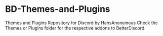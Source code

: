 # BD-Themes-and-Plugins
Themes and Plugins Repository for Discord by HansAnonymous
Check the Themes or Plugins folder for the respective addons to BetterDiscord.
